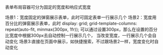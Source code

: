 表单布局容器可分为固定的宽度和响应式宽度

场景1：宽度固定的弹窗展示表单，此时可固定表单一行展示几个
场景2：宽度用百分比的弹窗展示表单，此时
    display: grid;
    grid-template-columns: repeat(auto-fit, minmax(300px, 1fr));
    可以通过设置300px，那么在设置的百分比宽度中根据300px去自动控制一行展示几个，
    当改变宽度，一行展示几个会自动变化
场景3:直接在页面中展示，如快捷搜索，不过跟场景2一样，宽度变化时自动变化